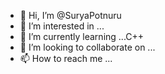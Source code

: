 - 👋 Hi, I’m @SuryaPotnuru
- 👀 I’m interested in ...
- 🌱 I’m currently learning ...C++
- 💞️ I’m looking to collaborate on ...
- 📫 How to reach me ...

<!---
SuryaPotnuru is a ✨ special ✨ repository because its `README.md` (this file) appears on your GitHub profile.
You can click the Preview link to take a look at your changes.
--->
